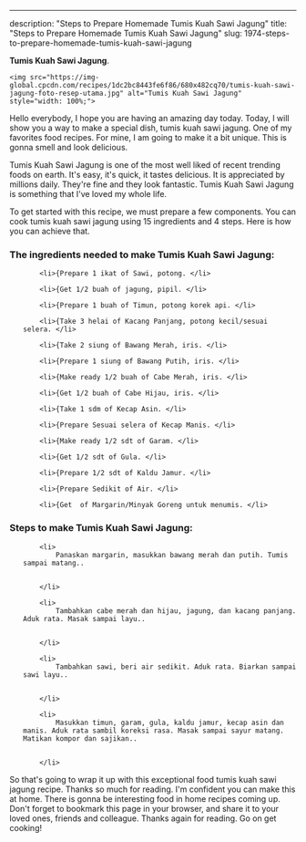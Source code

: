 ---
description: "Steps to Prepare Homemade Tumis Kuah Sawi Jagung"
title: "Steps to Prepare Homemade Tumis Kuah Sawi Jagung"
slug: 1974-steps-to-prepare-homemade-tumis-kuah-sawi-jagung

<p>
	<strong>Tumis Kuah Sawi Jagung</strong>. 
	
</p>
<p>
	
	<img src="https://img-global.cpcdn.com/recipes/1dc2bc8443fe6f86/680x482cq70/tumis-kuah-sawi-jagung-foto-resep-utama.jpg" alt="Tumis Kuah Sawi Jagung" style="width: 100%;">
	
	
</p>
<p>
	Hello everybody, I hope you are having an amazing day today. Today, I will show you a way to make a special dish, tumis kuah sawi jagung. One of my favorites food recipes. For mine, I am going to make it a bit unique. This is gonna smell and look delicious.
</p>
	
<p>
	Tumis Kuah Sawi Jagung is one of the most well liked of recent trending foods on earth. It's easy, it's quick, it tastes delicious. It is appreciated by millions daily. They're fine and they look fantastic. Tumis Kuah Sawi Jagung is something that I've loved my whole life.
</p>
<p>
	
</p>

<p>
To get started with this recipe, we must prepare a few components. You can cook tumis kuah sawi jagung using 15 ingredients and 4 steps. Here is how you can achieve that.
</p>

<h3>The ingredients needed to make Tumis Kuah Sawi Jagung:</h3>

<ol>
	
		<li>{Prepare 1 ikat of Sawi, potong. </li>
	
		<li>{Get 1/2 buah of jagung, pipil. </li>
	
		<li>{Prepare 1 buah of Timun, potong korek api. </li>
	
		<li>{Take 3 helai of Kacang Panjang, potong kecil/sesuai selera. </li>
	
		<li>{Take 2 siung of Bawang Merah, iris. </li>
	
		<li>{Prepare 1 siung of Bawang Putih, iris. </li>
	
		<li>{Make ready 1/2 buah of Cabe Merah, iris. </li>
	
		<li>{Get 1/2 buah of Cabe Hijau, iris. </li>
	
		<li>{Take 1 sdm of Kecap Asin. </li>
	
		<li>{Prepare Sesuai selera of Kecap Manis. </li>
	
		<li>{Make ready 1/2 sdt of Garam. </li>
	
		<li>{Get 1/2 sdt of Gula. </li>
	
		<li>{Prepare 1/2 sdt of Kaldu Jamur. </li>
	
		<li>{Prepare Sedikit of Air. </li>
	
		<li>{Get  of Margarin/Minyak Goreng untuk menumis. </li>
	
</ol>
<p>
	
</p>

<h3>Steps to make Tumis Kuah Sawi Jagung:</h3>

<ol>
	
		<li>
			Panaskan margarin, masukkan bawang merah dan putih. Tumis sampai matang..
			
			
		</li>
	
		<li>
			Tambahkan cabe merah dan hijau, jagung, dan kacang panjang. Aduk rata. Masak sampai layu..
			
			
		</li>
	
		<li>
			Tambahkan sawi, beri air sedikit. Aduk rata. Biarkan sampai sawi layu..
			
			
		</li>
	
		<li>
			Masukkan timun, garam, gula, kaldu jamur, kecap asin dan manis. Aduk rata sambil koreksi rasa. Masak sampai sayur matang. Matikan kompor dan sajikan..
			
			
		</li>
	
</ol>

<p>
	
</p>

<p>
	So that's going to wrap it up with this exceptional food tumis kuah sawi jagung recipe. Thanks so much for reading. I'm confident you can make this at home. There is gonna be interesting food in home recipes coming up. Don't forget to bookmark this page in your browser, and share it to your loved ones, friends and colleague. Thanks again for reading. Go on get cooking!
</p>
